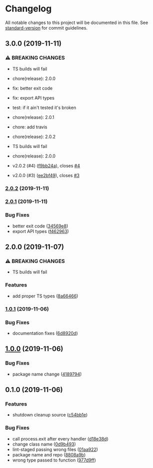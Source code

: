 # Changelog

All notable changes to this project will be documented in this file. See [standard-version](https://github.com/conventional-changelog/standard-version) for commit guidelines.

## 3.0.0 (2019-11-11)

### ⚠ BREAKING CHANGES

- TS builds will fail

- chore(release): 2.0.0

- fix: better exit code

- fix: export API types

- test: if it ain't tested it's broken

- chore(release): 2.0.1

- chore: add travis

- chore(release): 2.0.2
- TS builds will fail

- chore(release): 2.0.0

- v2.0.2 (#4) ([f9bb24a](https://github.com/hypercliq/shutdown-cleanup/commit/f9bb24ae8c7f17b53012a2449d9885a553834945)), closes [#4](https://github.com/hypercliq/shutdown-cleanup/issues/4)
- v2.0.0 (#3) ([ee2bf49](https://github.com/hypercliq/shutdown-cleanup/commit/ee2bf49fa809161297815fc08d6781a657a9d2ed)), closes [#3](https://github.com/hypercliq/shutdown-cleanup/issues/3)

### [2.0.2](https://github.com/hypercliq/shutdown-cleanup/compare/v2.0.1...v2.0.2) (2019-11-11)

### [2.0.1](https://github.com/hypercliq/shutdown-cleanup/compare/v2.0.0...v2.0.1) (2019-11-11)

### Bug Fixes

- better exit code ([34569e8](https://github.com/hypercliq/shutdown-cleanup/commit/34569e84c39166e3b63cd8532fac1af0d83d7297))
- export API types ([f462963](https://github.com/hypercliq/shutdown-cleanup/commit/f4629638fc8fff61fa886d8995399c66ac8a5b1a))

## 2.0.0 (2019-11-07)

### ⚠ BREAKING CHANGES

- TS builds will fail

### Features

- add proper TS types ([8a66466](https://github.com/hypercliq/shutdown-cleanup/commit/8a6646616c5c97e0004a5f842de11d2a57f30dbe))

### [1.0.1](https://github.com/hypercliq/shutdown-cleanup/compare/v1.0.0...v1.0.1) (2019-11-06)

### Bug Fixes

- documentation fixes ([6d8920d](https://github.com/hypercliq/shutdown-cleanup/commit/6d8920d9ca751570d4b232a45569a08499b8f820))

## [1.0.0](https://github.com/hypercliq/shutdown-cleanup/compare/v0.1.0...v1.0.0) (2019-11-06)

### Bug Fixes

- package name change ([4189794](https://github.com/hypercliq/shutdown-cleanup/commit/41897945ffddab142ece391b3153f2c03d928a41))

## 0.1.0 (2019-11-06)

### Features

- shutdown cleanup source ([c54bb1e](https://github.com/hypercliq/shutdown-cleanup/commit/c54bb1eb5bbbd058240c09862c3d76a0476d910e))

### Bug Fixes

- call process.exit after every handler ([d18e38d](https://github.com/hypercliq/shutdown-cleanup/commit/d18e38d5f3e7104302c5b6371936bc4518284c36))
- change class name ([0d9b493](https://github.com/hypercliq/shutdown-cleanup/commit/0d9b493f68ba3e7dd6533072170e5f0d6ae1dbca))
- lint-staged passing wrong files ([01aa922](https://github.com/hypercliq/shutdown-cleanup/commit/01aa9222c72b7911687db5a8872a4f6cfae88502))
- package name and repo ([8808a9b](https://github.com/hypercliq/shutdown-cleanup/commit/8808a9b18e9c75ec64da077ea053049c7f4f9632))
- wrong type passed to function ([977d9ff](https://github.com/hypercliq/shutdown-cleanup/commit/977d9fff88665ec97b211efa9cd088d43c49f87b))
